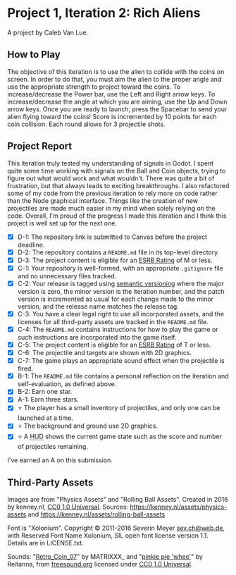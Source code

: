 # Project 1, Iteration 2: Rich Aliens
A project by Caleb Van Lue.

## How to Play
The objective of this iteration is to use the alien to collide with the coins on screen. In order to do that, you must aim the alien to the proper angle and use the appropriate strength to project toward the coins. To increase/decrease the Power bar, use the Left and Right arrow keys. To increase/decrease the angle at which you are aiming, use the Up and Down arrow keys. Once you are ready to launch, press the Spacebar to send your alien flying toward the coins! Score is incremented by 10 points for each coin collision. Each round allows for 3 projectile shots.

## Project Report

This iteration truly tested my understanding of signals in Godot. I spent quite some time working with signals on the Ball and Coin objects, trying to figure out what would work and what wouldn't. There was quite a bit of frustration, but that always leads to exciting breakthroughs. I also refactored some of my code from the previous iteration to rely more on code rather than the Node graphical interface. Things like the creation of new projectiles are made much easier in my mind when solely relying on the code. Overall, I'm proud of the progress I made this iteration and I think this project is well set up for the next one.

- [X] D-1: The repository link is submitted to Canvas before the project deadline.
- [X] D-2: The repository contains a <code>README.md</code> file in its top-level directory.
- [X] D-3: The project content is eligible for an <a href="https://www.esrb.org/ratings-guide/">ESRB Rating</a> of M or less.
- [X] C-1: Your repository is well-formed, with an appropriate <code>.gitignore</code> file and no unnecessary files tracked.
- [X] C-2: Your release is tagged using <a href="https://semver.org/">semantic versioning</a> where the major version is zero, the minor version is the iteration number, and the patch version is incremented as usual for each change made to the minor version, and the release name matches the release tag.
- [X] C-3: You have a clear legal right to use all incorporated assets, and the licenses for all third-party assets are tracked in the <code>README.md</code> file.
- [X] C-4: The <code>README.md</code> contains instructions for how to play the game or such instructions are incorporated into the game itself.
- [X] C-5: The project content is eligible for an <a href="https://www.esrb.org/ratings-guide/">ESRB Rating</a> of T or less.
- [X] C-6: The projectile and targets are shown with 2D graphics.
- [X] C-7: The game plays an appropriate sound effect when the projectile is fired.
- [X] B-1: The <code>README.md</code> file contains a personal reflection on the iteration and self-evaluation, as defined above.
- [X] B-2: Earn one star.
- [X] A-1: Earn three stars.
- [X] ⭐ The player has a small inventory of projectiles, and only one can be launched at a time.
- [X] ⭐ The background and ground use 2D graphics.
- [X] ⭐ A <abbr title="Heads-Up Display">HUD</abbr> shows the current game state such as the score and number of projectiles remaining.

I've earned an A on this submission.

## Third-Party Assets

Images are from "Physics Assets" and "Rolling Ball Assets". Created in 2016 by kenney.nl,
[CC0 1.0 Universal](http://creativecommons.org/publicdomain/zero/1.0/). Sources:
https://kenney.nl/assets/physics-assets and https://kenney.nl/assets/rolling-ball-assets

Font is "Xolonium". Copyright © 2011-2016 Severin Meyer sev.ch@web.de, with Reserved Font Name Xolonium, SIL open font license version 1.1. Details are in LICENSE.txt.

Sounds: "[Retro_Coin_07](https://freesound.org/people/MATRIXXX_/sounds/515738/)" by MATRIXXX_ and "[pinkie pie 'whee'](https://freesound.org/people/Reitanna/sounds/232967/)" by Reitanna, from [freesound.org](https://freesound.org/) licensed under [CC0 1.0 Universal](https://creativecommons.org/publicdomain/zero/1.0/).


